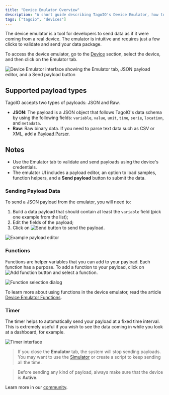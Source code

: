```yaml
---
title: "Device Emulator Overview"
description: "A short guide describing TagoIO's Device Emulator, how to open it, and the types of payloads it accepts for emulating device data."
tags: ["tagoio", "devices"]
---
```

The device emulator is a tool for developers to send data as if it were coming from a real device. The emulator is intuitive and requires just a few clicks to validate and send your data package.

To access the device emulator, go to the [Device](../devices/devices) section, select the device, and then click on the Emulator tab.

![Device Emulator interface showing the Emulator tab, JSON payload editor, and a Send payload button](/docs_imagem/tagoio/device-emulator-2.png)

## Supported payload types

TagoIO accepts two types of payloads: JSON and Raw.

- **JSON**: The payload is a JSON object that follows TagoIO's data schema by using the following fields: `variable`, `value`, `unit`, `time`, `serie`, `location`, and `metadata`.
- **Raw**: Raw binary data. If you need to parse text data such as CSV or XML, add a [Payload Parser](/tagoio/payload-parser/payload-parser).

## Notes

- Use the Emulator tab to validate and send payloads using the device's credentials.
- The emulator UI includes a payload editor, an option to load samples, function helpers, and a **Send payload** button to submit the data.

### Sending Payload Data

To send a JSON payload from the emulator, you will need to:

1. Build a data payload that should contain at least the `variable` field (pick one example from the list);
2. Edit the fields of the payload;
3. Click on ![Send button](/docs_imagem/tagoio/1624563795800-Zq8.png) to send the payload.

![Example payload editor](/docs_imagem/tagoio/Screen-20Shot-202021-06-24-20at-2016.46.47-0OI.png)

### Functions

Functions are helper variables that you can add to your payload. Each function has a purpose. To add a function to your payload, click on ![Add function button](/docs_imagem/tagoio/1624878287784-MzI.png) and select a function.

![Function selection dialog](/docs_imagem/tagoio/1624564657419-ttY.png)

To learn more about using functions in the device emulator, read the article [Device Emulator Functions](/tagoio/devices/device-emulator-functions).

### Timer

The timer helps to automatically send your payload at a fixed time interval. This is extremely useful if you wish to see the data coming in while you look at a dashboard, for example.

![Timer interface](/docs_imagem/tagoio/1624568411436-YYo.png)

> If you close the **Emulator** tab, the system will stop sending payloads. You may want to use the [Simulator](/tagoio/simulator-data-stream) or create a script to keep sending all the time.

> Before sending any kind of payload, always make sure that the device is **Active**.

Learn more in our [community](https://community.tago.io/).